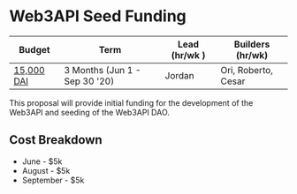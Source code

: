 # Web3API Seed Funding

| Budget | Term | Lead (hr/wk ) | Builders (hr/wk) |
|-|-|-|-|
| [15,000 DAI](https://docs.google.com/spreadsheets/d/1mwYhzTNXSytzVtACZLu1V_EVTfjPKhGfHu-KhnBFESk/edit#gid=1425922851) | 3 Months (Jun 1 - Sep 30 '20) | Jordan | Ori, Roberto, Cesar | 

This proposal will provide initial funding for the development of the Web3API and seeding of the Web3API DAO.

## Cost Breakdown

- June - $5k
- August - $5k 
- September - $5k

